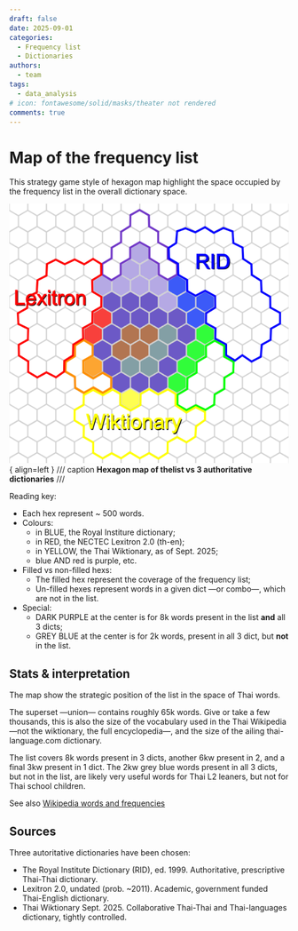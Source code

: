 ```yaml
---
draft: false 
date: 2025-09-01
categories:
  - Frequency list
  - Dictionaries
authors:
  - team
tags:
  - data_analysis
# icon: fontawesome/solid/masks/theater not rendered
comments: true
---
```


# Map of the frequency list 

This strategy game style of hexagon map highlight the space occupied by the frequency list in the overall dictionary space.

<!-- more -->

![hexmap](../../assets/hexmap_.png){ align=left }
/// caption
**Hexagon map of thelist vs 3 authoritative dictionaries**
///

Reading key:

- Each hex represent ~ 500 words.
- Colours:
    - in BLUE, the Royal Institure dictionary;
    - in RED, the NECTEC Lexitron 2.0 (th-en);
    - in YELLOW, the Thai Wiktionary, as of Sept. 2025;
    - blue AND red is purple, etc.
- Filled vs non-filled hexs:
    - The filled hex represent the coverage of the frequency list;
    - Un-filled hexes represent words in a given dict —or combo—, which are not in the list.
- Special:
    - DARK PURPLE at the center is for 8k words present in the list **and** all 3 dicts;
    - GREY BLUE at the center is for 2k words, present in all 3 dict, but **not** in the list.


## Stats & interpretation

The map show the strategic position of the list in the space of Thai words.

The superset —union— contains roughly 65k words. Give or take a few thousands, this is also the size of the vocabulary used in the Thai Wikipedia —not the wiktionary, the full encyclopedia—, and the size of the ailing thai-language.com dictionary.

The list covers 8k words present in 3 dicts, another 6kw present in 2, and a final 3kw present in 1 dict. The 2kw grey blue words present in all 3 dicts, but not in the list, are likely very useful words for Thai L2 leaners, but not for Thai school children.

See also [Wikipedia words and frequencies](wikipedia_analysis.md)

## Sources

Three autoritative dictionaries have been chosen:

- The Royal Institute Dictionary (RID), ed. 1999. Authoritative, prescriptive Thai-Thai dictionary.
- Lexitron 2.0, undated (prob. ~2011). Academic, government funded Thai-English dictionary.
- Thai Wiktionary Sept. 2025. Collaborative Thai-Thai and Thai-languages dictionary, tightly controlled.
